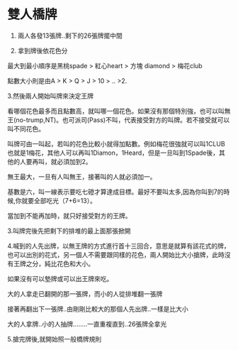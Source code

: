 # 雙人橋牌

1. 兩人各發13張牌..剩下的26張牌擺中間

2. 拿到牌後依花色分

最大到最小順序是黑桃spade > 紅心heart > 方塊 diamond > 梅花club

點數大小則是由A > K > Q > J > 10 > .. >2.

3.然後兩人開始叫牌來決定王牌

看哪個花色最多而且點數高，就叫哪一個花色。如果沒有那個特別強，也可以叫無王(no-trump,NT)。也可派司(Pass)不叫，代表接受對方的叫牌。若不接受就可以叫不同花色。

叫牌可由一叫起，若叫的花色比較小就得加點數。例如梅花很強就可以叫1CLUB也就是1梅花，其他人可以再叫1Diamon，1Heard，但是一旦叫到1Spade後，其他的人要再叫，就必須加到2。

無王最大，一旦有人叫無王，接著叫的人就必須加一。

基數是六，叫一線表示要吃七磴才算達成目標。最好不要叫太多,因為你叫到7的時候,你就要全部吃光（7+6=13）。

當加到不能再加時，就只好接受對方的王牌。

3.叫牌完後先把剩下的排堆的最上面那張掀開

4.喊到的人先出牌，以無王牌的方式進行首十三回合，意思是就算有該花式的牌，也可以出別的花式，另一個人不需要跟同樣的花色，兩人開始比大小搶牌，此時沒有王牌之分，純比花色和大小。

如果沒有可以墊牌或可以出王牌來吃。

大的人拿走已翻開的那一張牌，而小的人從排堆翻一張牌

接著再翻出下一張牌..由剛剛比較大的那個人先出牌..一樣是比大小

大的人拿牌..小的人抽牌........一直重複直到..26張牌全拿光

5.搶完牌後,就開始照一般橋牌規則
